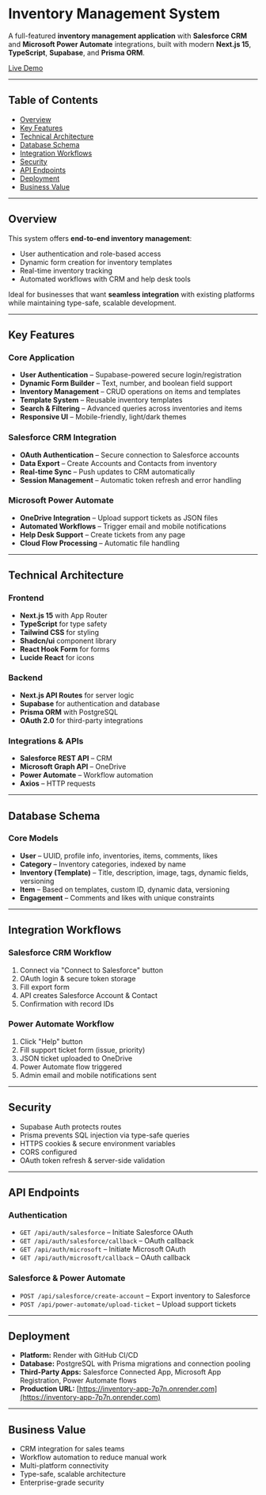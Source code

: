 # Inventory Management System

A full-featured **inventory management application** with **Salesforce CRM** and **Microsoft Power Automate** integrations, built with modern **Next.js 15**, **TypeScript**, **Supabase**, and **Prisma ORM**.

[Live Demo](https://inventory-app-7p7n.onrender.com)

---

## Table of Contents

* [Overview](#overview)
* [Key Features](#key-features)
* [Technical Architecture](#technical-architecture)
* [Database Schema](#database-schema)
* [Integration Workflows](#integration-workflows)
* [Security](#security)
* [API Endpoints](#api-endpoints)
* [Deployment](#deployment)
* [Business Value](#business-value)

---

## Overview

This system offers **end-to-end inventory management**:

* User authentication and role-based access
* Dynamic form creation for inventory templates
* Real-time inventory tracking
* Automated workflows with CRM and help desk tools

Ideal for businesses that want **seamless integration** with existing platforms while maintaining type-safe, scalable development.

---

## Key Features

### Core Application

* **User Authentication** – Supabase-powered secure login/registration
* **Dynamic Form Builder** – Text, number, and boolean field support
* **Inventory Management** – CRUD operations on items and templates
* **Template System** – Reusable inventory templates
* **Search & Filtering** – Advanced queries across inventories and items
* **Responsive UI** – Mobile-friendly, light/dark themes

### Salesforce CRM Integration

* **OAuth Authentication** – Secure connection to Salesforce accounts
* **Data Export** – Create Accounts and Contacts from inventory
* **Real-time Sync** – Push updates to CRM automatically
* **Session Management** – Automatic token refresh and error handling

### Microsoft Power Automate

* **OneDrive Integration** – Upload support tickets as JSON files
* **Automated Workflows** – Trigger email and mobile notifications
* **Help Desk Support** – Create tickets from any page
* **Cloud Flow Processing** – Automatic file handling

---

## Technical Architecture

### Frontend

* **Next.js 15** with App Router
* **TypeScript** for type safety
* **Tailwind CSS** for styling
* **Shadcn/ui** component library
* **React Hook Form** for forms
* **Lucide React** for icons

### Backend

* **Next.js API Routes** for server logic
* **Supabase** for authentication and database
* **Prisma ORM** with PostgreSQL
* **OAuth 2.0** for third-party integrations

### Integrations & APIs

* **Salesforce REST API** – CRM
* **Microsoft Graph API** – OneDrive
* **Power Automate** – Workflow automation
* **Axios** – HTTP requests

---

## Database Schema

### Core Models

* **User** – UUID, profile info, inventories, items, comments, likes
* **Category** – Inventory categories, indexed by name
* **Inventory (Template)** – Title, description, image, tags, dynamic fields, versioning
* **Item** – Based on templates, custom ID, dynamic data, versioning
* **Engagement** – Comments and likes with unique constraints

---

## Integration Workflows

### Salesforce CRM Workflow

1. Connect via "Connect to Salesforce" button
2. OAuth login & secure token storage
3. Fill export form
4. API creates Salesforce Account & Contact
5. Confirmation with record IDs

### Power Automate Workflow

1. Click "Help" button
2. Fill support ticket form (issue, priority)
3. JSON ticket uploaded to OneDrive
4. Power Automate flow triggered
5. Admin email and mobile notifications sent

---

## Security

* Supabase Auth protects routes
* Prisma prevents SQL injection via type-safe queries
* HTTPS cookies & secure environment variables
* CORS configured
* OAuth token refresh & server-side validation

---

## API Endpoints

### Authentication

* `GET /api/auth/salesforce` – Initiate Salesforce OAuth
* `GET /api/auth/salesforce/callback` – OAuth callback
* `GET /api/auth/microsoft` – Initiate Microsoft OAuth
* `GET /api/auth/microsoft/callback` – OAuth callback

### Salesforce & Power Automate

* `POST /api/salesforce/create-account` – Export inventory to Salesforce
* `POST /api/power-automate/upload-ticket` – Upload support tickets

---

## Deployment

* **Platform:** Render with GitHub CI/CD
* **Database:** PostgreSQL with Prisma migrations and connection pooling
* **Third-Party Apps:** Salesforce Connected App, Microsoft App Registration, Power Automate flows
* **Production URL:** [https://inventory-app-7p7n.onrender.com](https://inventory-app-7p7n.onrender.com)

---

## Business Value

* CRM integration for sales teams
* Workflow automation to reduce manual work
* Multi-platform connectivity
* Type-safe, scalable architecture
* Enterprise-grade security
